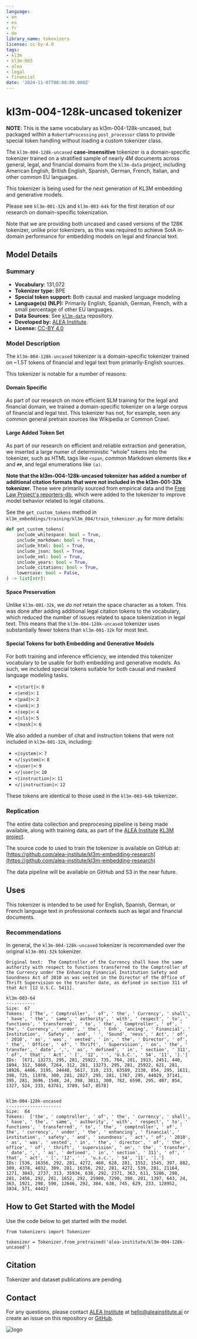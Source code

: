 ```yaml
---
language:
- en
- es
- fr
- de
library_name: tokenizers
license: cc-by-4.0
tags:
- kl3m
- kl3m-003
- alea
- legal
- financial
date: '2024-11-07T00:00:00.000Z'
---
```


# kl3m-004-128k-uncased tokenizer

**NOTE**: This is the same vocabulary as kl3m-004-128k-uncased, but packaged within a `RobertaProcessing` `post_processor` class 
to provide special token handling without loading a custom tokenizer class.

The `kl3m-004-128k-uncased` **case-insensitive** tokenizer is a domain-specific tokenizer trained on a stratified sample of nearly 4M 
documents across general, legal, and financial domains from the `kl3m-data` project, including American English,
British English, Spanish, German, French, Italian, and other common EU languages.  

This tokenizer is being used for the next generation of KL3M embedding and generative models.

Please see `kl3m-001-32k` and `kl3m-003-64k` for the first iteration of our research on domain-specific tokenization.

Note that we are providing both uncased and cased versions of the 128K tokenizer, unlike prior tokenizers, as this was
required to achieve SotA in-domain performance for embedding models on legal and financial text.

## Model Details


### Summary

- **Vocabulary**: 131,072
- **Tokenizer type:** BPE
- **Special token support:** Both causal and masked language modeling
- **Language(s) (NLP):** Primarily English, Spanish, German, French, with a small percentage of other EU languages.
- **Data Sources**: See [`kl3m-data`](https://github.com/alea-institute/kl3m-data) repository.
- **Developed by:** [ALEA Institute](https://aleainstitute.ai).
- **License:** [CC-BY 4.0](https://creativecommons.org/licenses/by/4.0/)


### Model Description

The `kl3m-004-128k-uncased` tokenizer is a domain-specific tokenizer trained on ~1.5T tokens of financial and legal text from primarily-English sources.

This tokenizer is notable for a number of reasons:

#### Domain Specific

As part of our research on more efficient SLM training for the legal and financial domain, we
trained a domain-specific tokenizer on a large corpus of financial and legal text. This tokenizer
has not, for example, seen any common general pretrain sources like Wikipedia or Common Crawl.

#### Large Added Token Set

As part of our research on efficient and reliable extraction and generation, we inserted
a large numer of deterministic "whole" tokens into the tokenizer, such as HTML tags
like `<span`, common Markdown elements like `#` and `##`, and legal enumerations like `(a)`.

**Note that the kl3m-004-128k-uncased tokenizer has added a number of additional citation formats that were not 
included in the kl3m-001-32k tokenizer.**  These were primarily sourced from empirical data and
the [Free Law Project's reporters-db](https://raw.githubusercontent.com/freelawproject/reporters-db/main/reporters_db/data/),
which were added to the tokenizer to improve model behavior related to legal citations.

See the `get_custom_tokens` method in `kl3m_embeddings/training/kl3m_004/train_tokenizer.py` for
more details:

```python
def get_custom_tokens(
    include_whitespace: bool = True,
    include_markdown: bool = True,
    include_html: bool = True,
    include_json: bool = True,
    include_xml: bool = True,
    include_years: bool = True,
    include_citations: bool = True,
    lowercase: bool = False,
) -> list[str]:
```

#### Space Preservation

Unlike `kl3m-001-32k`, we *do not* retain the space character as a token.  This was done after adding additional legal
citation tokens to the vocabulary, which reduced the number of issues related to space tokenization in legal text.  This
means that the `kl3m-004-128k-uncased` tokenizer uses substantially fewer tokens than `kl3m-001-32k` for most text.

#### Special Tokens for both Embedding and Generative Models

For both training and inference efficiency, we intended this tokenizer vocabulary to be
usable for both embedding and generative models. As such, we included special tokens
suitable for both causal and masked language modeling tasks.

* `<|start|>`: `0`
* `<|end|>`: `1`
* `<|pad|>`: `2`
* `<|unk|>`: `3`
* `<|sep|>`: `4`
* `<|cls|>`: `5`
* `<|mask|>`: `6`

We also added a number of chat and instruction tokens that were not included in `kl3m-001-32k`, including:

* `<|system|>`: `7`
* `</|system|>`: `8`
* `<|user|>`: `9`
* `</|user|>`: `10`
* `<|instruction|>`: `11`
* `</|instruction|>`: `12`

These tokens are identical to those used in the `kl3m-003-64k` tokenizer. 

### Replication

The entire data collection and preprocesing pipeline is being made available, along with
training data, as part of the [ALEA Institute](https://aleainstitute.ai) [KL3M project](https://aleainstitute.ai/work/kl3m/).

The source code to used to train the tokenizer is available on GitHub at:
[https://github.com/alea-institute/kl3m-embedding-research](https://github.com/alea-institute/kl3m-embedding-research)

The data pipeline will be available on GitHub and S3 in the near future.

## Uses

This tokenizer is intended to be used for English, Spanish, German, or French language text in professional contexts
such as legal and financial documents.

### Recommendations

In general, the `kl3m-004-128k-uncased` tokenizer is recommended over the original `kl3m-001-32k` tokenizer.

```text
Original text:  The Comptroller of the Currency shall have the same authority with respect to functions transferred to the Comptroller of the Currency under the Enhancing Financial Institution Safety and Soundness Act of 2010 as was vested in the Director of the Office of Thrift Supervision on the transfer date, as defined in section 311 of that Act [12 U.S.C. 5411].

kl3m-003-64
-----------
Size:  67
Tokens:  ['The', ' Comptroller', ' of', ' the', ' Currency', ' shall', ' have', ' the', ' same', ' authority', ' with', ' respect', ' to', ' functions', ' transferred', ' to', ' the', ' Comptroller', ' of', ' the', ' Currency', ' under', ' the', ' Enh', 'ancing', ' Financial', ' Institution', ' Safety', ' and', ' ', 'Sound', 'ness', ' Act', ' of', ' 2010', ' as', ' was', ' vested', ' in', ' the', ' Director', ' of', ' the', ' Office', ' of', ' Thrift', ' Supervision', ' on', ' the', ' transfer', ' date', ',', ' as', ' defined', ' in', ' section', ' 311', ' of', ' that', ' Act', ' [', '12', ' ', 'U.S.C.', ' 54', '11', '].']
IDs:  [671, 13273, 295, 281, 25922, 735, 704, 281, 1913, 2451, 440, 1894, 312, 5860, 7264, 312, 281, 13273, 295, 281, 25922, 621, 281, 18926, 4406, 3195, 24448, 5617, 310, 233, 63589, 2130, 854, 295, 1611, 398, 725, 11978, 300, 281, 2827, 295, 281, 1767, 295, 44029, 37141, 395, 281, 3696, 1548, 24, 398, 3011, 300, 782, 6590, 295, 407, 854, 1327, 524, 233, 63761, 3789, 547, 8578]


kl3m-004-128k-uncased
---------------------
Size:  64
Tokens:  ['the', ' comptroller', ' of', ' the', ' currency', ' shall', ' have', ' the', ' same', ' authority', ' with', ' respect', ' to', ' functions', ' transferred', ' to', ' the', ' comptroller', ' of', ' the', ' currency', ' under', ' the', ' enhancing', ' financial', ' institution', ' safety', ' and', ' soundness', ' act', ' of', ' 2010', ' as', ' was', ' vested', ' in', ' the', ' director', ' of', ' the', ' office', ' of', ' thrift', ' supervision', ' on', ' the', ' transfer', ' date', ',', ' as', ' defined', ' in', ' section', ' 311', ' of', ' that', ' act', ' [', '12', ' ', 'u.s.c.', ' 54', '11', '].']
IDs: [536, 16356, 292, 281, 4272, 460, 628, 281, 1552, 1545, 397, 882, 309, 4378, 4032, 309, 281, 16356, 292, 281, 4272, 539, 281, 21164, 1271, 3843, 2737, 313, 35934, 638, 292, 2371, 363, 611, 5286, 298, 281, 2456, 292, 281, 1652, 292, 25900, 7290, 390, 281, 1397, 643, 24, 363, 1921, 298, 590, 12646, 292, 384, 638, 745, 629, 233, 128952, 3834, 571, 4442]  
```

## How to Get Started with the Model

Use the code below to get started with the model.

```
from tokenizers import Tokenizer

tokenizer = Tokenizer.from_pretrained('alea-institute/kl3m-004-128k-uncased')
```

## Citation

Tokenizer and dataset publications are pending.

## Contact

For any questions, please contact [ALEA Institute](https://aleainstitute.ai) at [hello@aleainstitute.ai](mailto:hello@aleainstitute.ai) or
create an issue on this repository or [GitHub](https://github.com/alea-institute/kl3m-embedding-research).

![logo](https://aleainstitute.ai/images/alea-logo-ascii-1x1.png)
